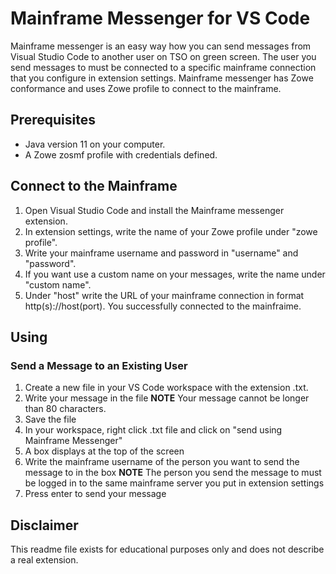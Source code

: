 # Mainframe Messenger for VS Code

Mainframe messenger is an easy way how you can send messages from Visual Studio Code to another user on TSO on green screen. The user you send messages to must be connected to a specific mainframe connection that you configure in extension settings. Mainframe messenger has Zowe conformance and uses Zowe profile to connect to the mainframe.

## Prerequisites

- Java version 11 on your computer.
- A Zowe zosmf profile with credentials defined.

## Connect to the Mainframe

1. Open Visual Studio Code and install the Mainframe messenger extension.
2. In extension settings, write the name of your Zowe profile under "zowe profile".
3. Write your mainframe username and password in "username" and "password".
4. If you want use a custom name on your messages, write the name under "custom name".
5. Under "host" write the URL of your mainframe connection in format http(s)://host(port).
You successfully connected to the mainfraime.

## Using

### Send a Message to an Existing User

1. Create a new file in your VS Code workspace with the extension .txt.
2. Write your message in the file 
**NOTE** Your message cannot be longer than 80 characters.
3. Save the file
4. In your workspace, right click .txt file and click on "send using Mainframe Messenger"
5. A box displays at the top of the screen
6. Write the mainframe username of the person you want to send the message to in the box
**NOTE** The person you send the message to must be logged in to the same mainframe server you put in extension settings
13. Press enter to send your message

## Disclaimer

This readme file exists for educational purposes only and does not describe a real extension.
